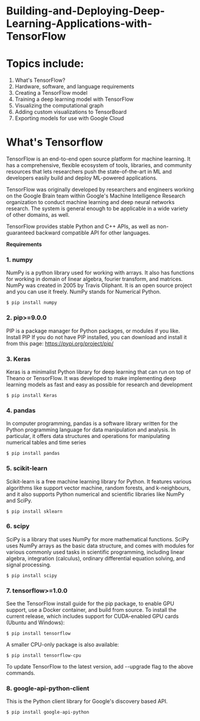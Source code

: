 # Building-and-Deploying-Deep-Learning-Applications-with-TensorFlow

# Topics include:

1. What's TensorFlow?
2. Hardware, software, and language requirements
3. Creating a TensorFlow model
4. Training a deep learning model with TensorFlow
5. Visualizing the computational graph
6. Adding custom visualizations to TensorBoard
7. Exporting models for use with Google Cloud


# What's Tensorflow

TensorFlow is an end-to-end open source platform for machine learning. It has a comprehensive, flexible ecosystem of tools, libraries, and community resources that lets researchers push the state-of-the-art in ML and developers easily build and deploy ML-powered applications.

TensorFlow was originally developed by researchers and engineers working on the Google Brain team within Google's Machine Intelligence Research organization to conduct machine learning and deep neural networks research. The system is general enough to be applicable in a wide variety of other domains, as well.

TensorFlow provides stable Python and C++ APIs, as well as non-guaranteed backward compatible API for other languages.

<b>Requirements</b>

<h3>1. numpy</h3>

NumPy is a python library used for working with arrays. It also has functions for working in domain of linear algebra, fourier transform, and matrices. NumPy was created in 2005 by Travis Oliphant. It is an open source project and you can use it freely. NumPy stands for Numerical Python.

<code>$ pip install numpy</code> 
 
<h3>2. pip>=9.0.0</h3>

PIP is a package manager for Python packages, or modules if you like.
Install PIP
If you do not have PIP installed, you can download and install it from this page: https://pypi.org/project/pip/

<h3>3. Keras</h3>

Keras is a minimalist Python library for deep learning that can run on top of Theano or TensorFlow. It was developed to make implementing deep learning models as fast and easy as possible for research and development

<code>$ pip install Keras</code>

<h3>4. pandas</h3>

In computer programming, pandas is a software library written for the Python programming language for data manipulation and analysis. In particular, it offers data structures and operations for manipulating numerical tables and time series

<code>$ pip install pandas</code>


<h3>5. scikit-learn</h3>

Scikit-learn is a free machine learning library for Python. It features various algorithms like support vector machine, random forests, and k-neighbours, and it also supports Python numerical and scientific libraries like NumPy and SciPy.

<code>$ pip install sklearn</code>

<h3>6. scipy</h3>

SciPy is a library that uses NumPy for more mathematical functions. SciPy uses NumPy arrays as the basic data structure, and comes with modules for various commonly used tasks in scientific programming, including linear algebra, integration (calculus), ordinary differential equation solving, and signal processing.

<code>$ pip install scipy</code>

<h3>7. tensorflow>=1.0.0</h3>

See the TensorFlow install guide for the pip package, to enable GPU support, use a Docker container, and build from source.
To install the current release, which includes support for CUDA-enabled GPU cards (Ubuntu and Windows):

<code>$ pip install tensorflow</code>

A smaller CPU-only package is also available:

<code>$ pip install tensorflow-cpu</code>

To update TensorFlow to the latest version, add --upgrade flag to the above commands.

<h3>8. google-api-python-client</h3>

This is the Python client library for Google's discovery based API.

<code>$ pip install google-api-python</code>



